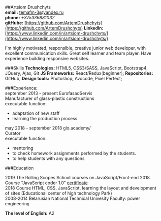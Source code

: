 ##Artsiom Drushchyts   
**email:** temafm-3@yandex.ru   
**phone:** *+375336881032*    
**gitHube:** [https://github.com/ArtemDrushchyts](https://github.com/ArtemDrushchyts) 
**LinkedIn:** [https://www.linkedin.com/in/artsiom-drushchyts/](https://www.linkedin.com/in/artsiom-drushchyts/)

I'm highly motivated, responsible, creative junior web developer, with excellent communication skills. Great self learner and team player. Have experience building responsive websites.

###Skills 
**Technologies:** HTML5, CSS3/SASS, JavaScript, Bootstrap4, JQuery, Ajax, Git
**JS Frameworks:** React/Redux(beginner);
**Repositories:** GitHub;
**Design tools:** Photoshop, Avocode, Pixel Perfect;  


###Experience:    
september 2013 - present EurofasadServis     
Manufacturer of glass-plastic constructions    
executable function:    
- adaptation of new staff           
- learning the production process       

may 2018 - september 2018  glo.academy/    
Сurator     
executable function:    
- mentoring      
- to check homework assignments performed by the students.    
- to help students with any questions    

###Education

2019 The Rolling Scopes School courses on JavaScript/Front-end
2018  Course "JavaScript coder 1.0"  [certificate](http://fs.getcourse.ru/fileservice/file/download/a/12250/sc/249/h/44af85e7bdb3b9dba094523356ffd456.png?gcmes=799272372)   
2018 Course HTML, CSS, JavaScript, learning the layout and development of sites (Educational center of high technology Park)   
2008-2014 Belarusian National Technical Univesity Faculty: power engineering  

**The level of English:** A2
 